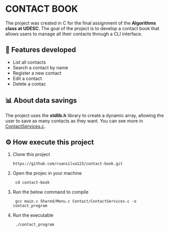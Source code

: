 # CONTACT BOOK

The project was created in C for the final assignment of the **Algorithms class at UDESC**. The goal of the project is to develop a contact book that allows users to manage all their contacts through a CLI interface.

## :dart: Features developed

- List all contacts
- Search a contact by name
- Register a new contact
- Edit a contact
- Delete a contac

## :bar_chart: About data savings

The project uses the **stdlib.h** library to create a dynamic array, allowing the user to save as many contacts as they want. You can see more in [ContactServices.c](https://github.com/ruansilva123/contact-book/blob/main/Contact/ContactServices.c).

## :gear: How execute this project

1. Clone this project

       https://github.com/ruansilva123/contact-book.git

2. Open the projec in your machine

        cd contact-book

3. Run the below command to compile

        gcc main.c Shared/Menu.c Contact/ContactServices.c -o contact_program

4. Run the executable

        ./contact_program
